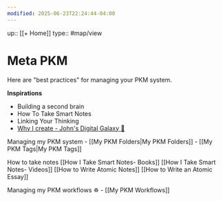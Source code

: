 ```yaml
---
modified: 2025-06-23T22:24:44-04:00
---
```

up:: [[+ Home]]
type:: #map/view 

# Meta PKM
Here are "best practices" for managing your PKM system. 

**Inspirations**
- Building a second brain
- How To Take Smart Notes
- Linking Your Thinking
- [Why I create - John's Digital Galaxy 🌌](https://notes.johnmavrick.com/Why+I+create)

Managing my PKM system
	- [[My PKM Folders|My PKM Folders]]
	- [[My PKM Tags|My PKM Tags]]

How to take notes
[[How I Take Smart Notes- Books]]
[[How I Take Smart Notes- Videos]]
[[How to Write Atomic Notes]]
[[How to Write an Atomic Essay]]


Managing my PKM workflows ♽
	- [[My PKM Workflows]]